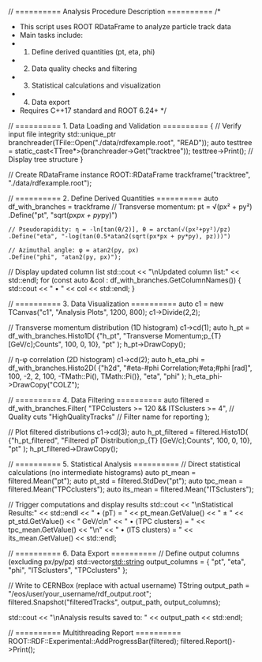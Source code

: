 // ========== Analysis Procedure Description ==========
/*
 * This script uses ROOT RDataFrame to analyze particle track data
 * Main tasks include:
 * 1. Define derived quantities (pt, eta, phi)
 * 2. Data quality checks and filtering
 * 3. Statistical calculations and visualization
 * 4. Data export
 * Requires C++17 standard and ROOT 6.24+
 */

// ========== 1. Data Loading and Validation ==========
{
    // Verify input file integrity
    std::unique_ptr<TFile> branchreader(TFile::Open("./data/rdfexample.root", "READ"));
    auto testtree = static_cast<TTree*>(branchreader->Get("tracktree"));
    testtree->Print();  // Display tree structure
}

// Create RDataFrame instance
ROOT::RDataFrame trackframe("tracktree", "./data/rdfexample.root");

// ========== 2. Define Derived Quantities ==========
auto df_with_branches = trackframe
    // Transverse momentum: pt = √(px² + py²)
    .Define("pt", "sqrt(px*px + py*py)")  
    
    // Pseudorapidity: η = -ln[tan(θ/2)], θ = arctan(√(px²+py²)/pz)
    .Define("eta", "-log(tan(0.5*atan2(sqrt(px*px + py*py), pz)))")  
    
    // Azimuthal angle: φ = atan2(py, px)
    .Define("phi", "atan2(py, px)");       

// Display updated column list
std::cout << "\nUpdated column list:" << std::endl;
for (const auto &col : df_with_branches.GetColumnNames()) {
    std::cout << " • " << col << std::endl;
}

// ========== 3. Data Visualization ==========
auto c1 = new TCanvas("c1", "Analysis Plots", 1200, 800);
c1->Divide(2,2);

// Transverse momentum distribution (1D histogram)
c1->cd(1);
auto h_pt = df_with_branches.Histo1D(
    {"h_pt", "Transverse Momentum;p_{T} [GeV/c];Counts", 100, 0, 10}, 
    "pt"
);
h_pt->DrawCopy();

// η-φ correlation (2D histogram)
c1->cd(2);
auto h_eta_phi = df_with_branches.Histo2D(
    {"h2d", "#eta-#phi Correlation;#eta;#phi [rad]", 
     100, -2, 2, 100, -TMath::Pi(), TMath::Pi()},
    "eta", "phi"
);
h_eta_phi->DrawCopy("COLZ");

// ========== 4. Data Filtering ==========
auto filtered = df_with_branches.Filter(
    "TPCclusters >= 120 && ITSclusters >= 4",  // Quality cuts
    "HighQualityTracks"                        // Filter name for reporting
);

// Plot filtered distributions
c1->cd(3);
auto h_pt_filtered = filtered.Histo1D(
    {"h_pt_filtered", "Filtered pT Distribution;p_{T} [GeV/c];Counts", 100, 0, 10}, 
    "pt"
);
h_pt_filtered->DrawCopy();

// ========== 5. Statistical Analysis ==========
// Direct statistical calculations (no intermediate histograms)
auto pt_mean = filtered.Mean("pt");
auto pt_std = filtered.StdDev("pt");
auto tpc_mean = filtered.Mean("TPCclusters");
auto its_mean = filtered.Mean("ITSclusters");

// Trigger computations and display results
std::cout << "\nStatistical Results:" << std::endl
          << " • ⟨pT⟩ = " << pt_mean.GetValue() << " ± " << pt_std.GetValue() << " GeV/c\n"
          << " • ⟨TPC clusters⟩ = " << tpc_mean.GetValue() << "\n"
          << " • ⟨ITS clusters⟩ = " << its_mean.GetValue() << std::endl;

// ========== 6. Data Export ==========
// Define output columns (excluding px/py/pz)
std::vector<std::string> output_columns = {
    "pt", "eta", "phi", "ITSclusters", "TPCclusters"
};

// Write to CERNBox (replace with actual username)
TString output_path = "/eos/user/your_username/rdf_output.root";
filtered.Snapshot("filteredTracks", output_path, output_columns);

std::cout << "\nAnalysis results saved to: " << output_path << std::endl;

// ========== Multithreading Report ==========
ROOT::RDF::Experimental::AddProgressBar(filtered);
filtered.Report()->Print();
